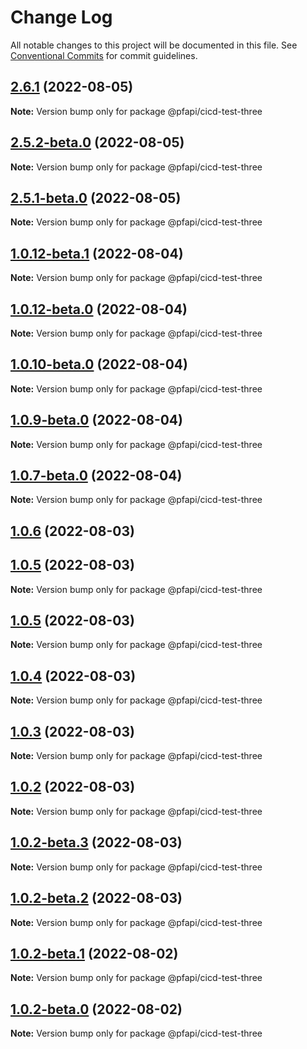 # Change Log

All notable changes to this project will be documented in this file.
See [Conventional Commits](https://conventionalcommits.org) for commit guidelines.

## [2.6.1](https://github.com/pfapi/cicd-test/compare/v2.6.0...v2.6.1) (2022-08-05)

**Note:** Version bump only for package @pfapi/cicd-test-three





## [2.5.2-beta.0](https://github.com/pfapi/cicd-test/compare/v2.5.1-beta.0...v2.5.2-beta.0) (2022-08-05)

**Note:** Version bump only for package @pfapi/cicd-test-three





## [2.5.1-beta.0](https://github.com/pfapi/cicd-test/compare/v1.0.12-beta.1...v2.5.1-beta.0) (2022-08-05)

**Note:** Version bump only for package @pfapi/cicd-test-three





## [1.0.12-beta.1](https://github.com/pfapi/cicd-test/compare/v1.0.12-beta.0...v1.0.12-beta.1) (2022-08-04)

**Note:** Version bump only for package @pfapi/cicd-test-three





## [1.0.12-beta.0](https://github.com/pfapi/cicd-test/compare/v1.0.10-beta.0...v1.0.12-beta.0) (2022-08-04)

**Note:** Version bump only for package @pfapi/cicd-test-three





## [1.0.10-beta.0](https://github.com/pfapi/cicd-test/compare/v1.0.9-beta.0...v1.0.10-beta.0) (2022-08-04)

**Note:** Version bump only for package @pfapi/cicd-test-three





## [1.0.9-beta.0](https://github.com/pfapi/cicd-test/compare/v1.0.7-beta.0...v1.0.9-beta.0) (2022-08-04)

**Note:** Version bump only for package @pfapi/cicd-test-three





## [1.0.7-beta.0](https://github.com/pfapi/cicd-test/compare/v1.0.7...v1.0.7-beta.0) (2022-08-04)

**Note:** Version bump only for package @pfapi/cicd-test-three





## [1.0.6](https://github.com/pfapi/cicd-test/compare/v1.0.5-beta.1...v1.0.6) (2022-08-03)



## [1.0.5](https://github.com/pfapi/cicd-test/compare/v1.0.4...v1.0.5) (2022-08-03)

**Note:** Version bump only for package @pfapi/cicd-test-three





## [1.0.5](https://github.com/pfapi/cicd-test/compare/v1.0.4...v1.0.5) (2022-08-03)

**Note:** Version bump only for package @pfapi/cicd-test-three





## [1.0.4](https://github.com/pfapi/cicd-test/compare/v1.0.3...v1.0.4) (2022-08-03)

**Note:** Version bump only for package @pfapi/cicd-test-three





## [1.0.3](https://github.com/pfapi/cicd-test/compare/v1.0.2...v1.0.3) (2022-08-03)

**Note:** Version bump only for package @pfapi/cicd-test-three





## [1.0.2](https://github.com/pfapi/cicd-test/compare/v1.0.2-beta.3...v1.0.2) (2022-08-03)

**Note:** Version bump only for package @pfapi/cicd-test-three





## [1.0.2-beta.3](https://github.com/pfapi/cicd-test/compare/v1.0.2-beta.2...v1.0.2-beta.3) (2022-08-03)

**Note:** Version bump only for package @pfapi/cicd-test-three





## [1.0.2-beta.2](https://github.com/pfapi/cicd-test/compare/v1.0.2-beta.1...v1.0.2-beta.2) (2022-08-03)

**Note:** Version bump only for package @pfapi/cicd-test-three





## [1.0.2-beta.1](https://github.com/pfapi/cicd-test/compare/v1.0.2-beta.0...v1.0.2-beta.1) (2022-08-02)

**Note:** Version bump only for package @pfapi/cicd-test-three





## [1.0.2-beta.0](https://github.com/pfapi/cicd-test/compare/v1.0.1...v1.0.2-beta.0) (2022-08-02)

**Note:** Version bump only for package @pfapi/cicd-test-three
